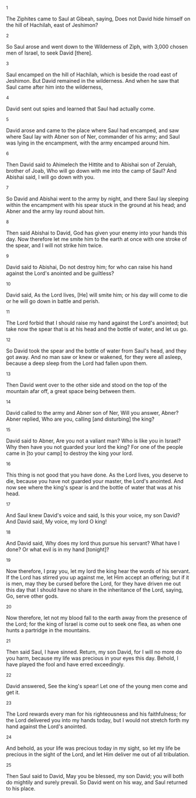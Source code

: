 <sup>1</sup> 

The Ziphites came to Saul at Gibeah, saying, Does not David hide himself on the hill of Hachilah, east of Jeshimon? 

<sup>2</sup> 

So Saul arose and went down to the Wilderness of Ziph, with 3,000 chosen men of Israel, to seek David [there]. 

<sup>3</sup> 

Saul encamped on the hill of Hachilah, which is beside the road east of Jeshimon. But David remained in the wilderness. And when he saw that Saul came after him into the wilderness, 

<sup>4</sup> 

David sent out spies and learned that Saul had actually come. 

<sup>5</sup> 

David arose and came to the place where Saul had encamped, and saw where Saul lay with Abner son of Ner, commander of his army; and Saul was lying in the encampment, with the army encamped around him. 

<sup>6</sup> 

Then David said to Ahimelech the Hittite and to Abishai son of Zeruiah, brother of Joab, Who will go down with me into the camp of Saul? And Abishai said, I will go down with you. 

<sup>7</sup> 

So David and Abishai went to the army by night, and there Saul lay sleeping within the encampment with his spear stuck in the ground at his head; and Abner and the army lay round about him. 

<sup>8</sup> 

Then said Abishai to David, God has given your enemy into your hands this day. Now therefore let me smite him to the earth at once with one stroke of the spear, and I will not strike him twice. 

<sup>9</sup> 

David said to Abishai, Do not destroy him; for who can raise his hand against the Lord's anointed and be guiltless? 

<sup>10</sup> 

David said, As the Lord lives, [He] will smite him; or his day will come to die or he will go down in battle and perish. 

<sup>11</sup> 

The Lord forbid that I should raise my hand against the Lord's anointed; but take now the spear that is at his head and the bottle of water, and let us go. 

<sup>12</sup> 

So David took the spear and the bottle of water from Saul's head, and they got away. And no man saw or knew or wakened, for they were all asleep, because a deep sleep from the Lord had fallen upon them. 

<sup>13</sup> 

Then David went over to the other side and stood on the top of the mountain afar off, a great space being between them. 

<sup>14</sup> 

David called to the army and Abner son of Ner, Will you answer, Abner? Abner replied, Who are you, calling [and disturbing] the king? 

<sup>15</sup> 

David said to Abner, Are you not a valiant man? Who is like you in Israel? Why then have you not guarded your lord the king? For one of the people came in [to your camp] to destroy the king your lord. 

<sup>16</sup> 

This thing is not good that you have done. As the Lord lives, you deserve to die, because you have not guarded your master, the Lord's anointed. And now see where the king's spear is and the bottle of water that was at his head. 

<sup>17</sup> 

And Saul knew David's voice and said, Is this your voice, my son David? And David said, My voice, my lord O king! 

<sup>18</sup> 

And David said, Why does my lord thus pursue his servant? What have I done? Or what evil is in my hand [tonight]? 

<sup>19</sup> 

Now therefore, I pray you, let my lord the king hear the words of his servant. If the Lord has stirred you up against me, let Him accept an offering; but if it is men, may they be cursed before the Lord, for they have driven me out this day that I should have no share in the inheritance of the Lord, saying, Go, serve other gods. 

<sup>20</sup> 

Now therefore, let not my blood fall to the earth away from the presence of the Lord; for the king of Israel is come out to seek one flea, as when one hunts a partridge in the mountains. 

<sup>21</sup> 

Then said Saul, I have sinned. Return, my son David, for I will no more do you harm, because my life was precious in your eyes this day. Behold, I have played the fool and have erred exceedingly. 

<sup>22</sup> 

David answered, See the king's spear! Let one of the young men come and get it. 

<sup>23</sup> 

The Lord rewards every man for his righteousness and his faithfulness; for the Lord delivered you into my hands today, but I would not stretch forth my hand against the Lord's anointed. 

<sup>24</sup> 

And behold, as your life was precious today in my sight, so let my life be precious in the sight of the Lord, and let Him deliver me out of all tribulation. 

<sup>25</sup> 

Then Saul said to David, May you be blessed, my son David; you will both do mightily and surely prevail. So David went on his way, and Saul returned to his place.